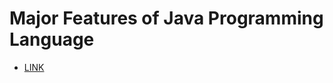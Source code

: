 # Major Features of Java Programming Language

- [LINK](https://www.interviewbit.com/blog/features-of-java/)
